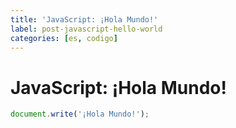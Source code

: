 ```yaml
---
title: 'JavaScript: ¡Hola Mundo!'
label: post-javascript-hello-world
categories: [es, codigo]
---
```


JavaScript: ¡Hola Mundo!
========================

```javascript
document.write('¡Hola Mundo!');
```
